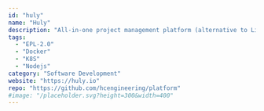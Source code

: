 ```yaml
---
id: "huly"
name: "Huly"
description: "All-in-one project management platform (alternative to Linear, Jira, Slack, Notion, Motion)."
tags:
  - "EPL-2.0"
  - "Docker"
  - "K8S"
  - "Nodejs"
category: "Software Development"
website: "https://huly.io"
repo: "https://github.com/hcengineering/platform"
#image: "/placeholder.svg?height=300&width=400"
---
```


